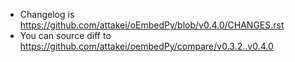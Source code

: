 - Changelog is https://github.com/attakei/oEmbedPy/blob/v0.4.0/CHANGES.rst
- You can source diff to https://github.com/attakei/oembedPy/compare/v0.3.2..v0.4.0
